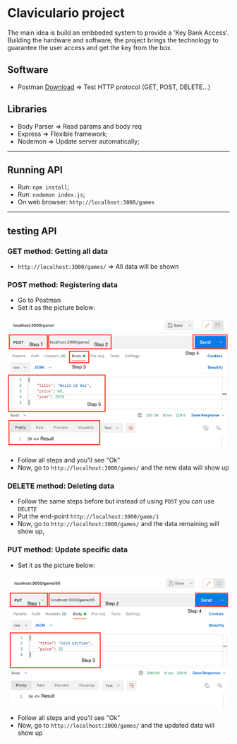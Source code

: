 # Claviculario project

The main idea is build an embbeded system to provide a 'Key Bank Access'. Building the hardware and software, the project brings the technology to guarantee the user access and get the key from the box.

## Software

- Postman [Download](https://www.postman.com/downloads/) => Test HTTP protocol (GET, POST, DELETE...)


## Libraries 

- Body Parser => Read params and body req
- Express => Flexible framework;
- Nodemon => Update server automatically;

<hr>

## Running API

- Run: `npm install`;
- Run: `nodemon index.js`;
- On web browser: `http://localhost:3000/games`

<hr>

## testing API

### GET method: Getting all data
-  `http://localhost:3000/games/` => All data will be shown

### POST method: Registering data
- Go to Postman
- Set it as the picture below:

<p align="center">
  <img  src="src/img1.png">
</p>

- Follow all steps and you'll see "Ok"
- Now, go to `http://localhost:3000/games/` and the new data will show up

### DELETE method: Deleting data

- Follow the same steps before but instead of using `POST` you can use `DELETE`
- Put the end-point `http://localhost:3000/game/1`
- Now, go to `http://localhost:3000/games/` and the data remaining will show up,

### PUT method: Update specific data

- Set it as the picture below:

<p align="center">
  <img  src="src/img2.png">
</p>

- Follow all steps and you'll see "Ok"
- Now, go to `http://localhost:3000/games/` and the updated data will show up